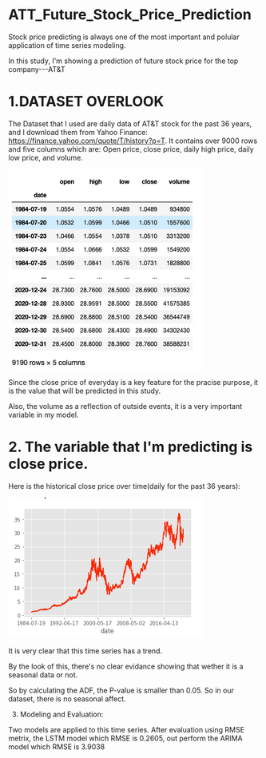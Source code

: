 # ATT_Future_Stock_Price_Prediction



Stock price predicting is always one of the most important and polular application of time series modeling.

In this study, I'm showing a prediction of future stock price for the top company---AT&T


# 1.DATASET OVERLOOK

The Dataset that I used are daily data of AT&T stock for the past 36 years, and I download them from Yahoo Finance: https://finance.yahoo.com/quote/T/history?p=T. 
It contains over 9000 rows and five columns which are: Open price, close price, daily high price, daily low price, and volume.

![Screenshot](Image/1.png)

Since the close price of everyday is a key feature for the pracise purpose, it is the value that will be predicted in this study.

Also, the volume as a reflection of outside events, it is a very important variable in my model.



# 2. The variable that I'm predicting is close price. 
   Here is the historical close price over time(daily for the past 36 years):

![Screenshot](Image/2.png)

It is very clear that this time series has a trend. 

By the look of this, there's no clear evidance showing that wether it is a seasonal data or not.

So by calculating the ADF, the P-value is smaller than 0.05. So in our dataset, there is no seasonal affect.

3. Modeling and Evaluation:

  Two models are applied to this time series.
  After evaluation using RMSE metrix,
  the LSTM model which RMSE is 0.2605,
  out perform the ARIMA model which RMSE is 3.9038

  




